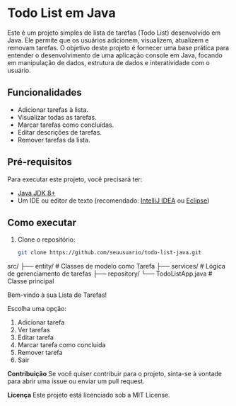 # Todo List em Java

Este é um projeto simples de lista de tarefas (Todo List) desenvolvido em Java. Ele permite que os usuários adicionem, visualizem, atualizem e removam tarefas. O objetivo deste projeto é fornecer uma base prática para entender o desenvolvimento de uma aplicação console em Java, focando em manipulação de dados, estrutura de dados e interatividade com o usuário.

## Funcionalidades

- Adicionar tarefas à lista.
- Visualizar todas as tarefas.
- Marcar tarefas como concluídas.
- Editar descrições de tarefas.
- Remover tarefas da lista.

## Pré-requisitos

Para executar este projeto, você precisará ter:

- [Java JDK 8+](https://www.oracle.com/java/technologies/javase-downloads.html)
- Um IDE ou editor de texto (recomendado: [IntelliJ IDEA](https://www.jetbrains.com/idea/download/) ou [Eclipse](https://www.eclipse.org/downloads/))

## Como executar

1. Clone o repositório:
   ```bash
   git clone https://github.com/seuusuario/todo-list-java.git
src/
├── entity/            # Classes de modelo como Tarefa
├── services/          # Lógica de gerenciamento de tarefas
├── repository/
└── TodoListApp.java   # Classe principal

Bem-vindo à sua Lista de Tarefas!

Escolha uma opção:
1. Adicionar tarefa
2. Ver tarefas
3. Editar tarefa
4. Marcar tarefa como concluída
5. Remover tarefa
6. Sair

**Contribuição**
Se você quiser contribuir para o projeto, sinta-se à vontade para abrir uma issue ou enviar um pull request.

**Licença**
Este projeto está licenciado sob a MIT License.
